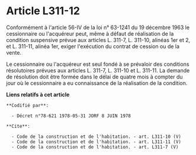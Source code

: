 # Article L311-12

Conformément à l'article 56-IV de la loi n° 63-1241 du 19 décembre 1963 le cessionnaire ou l'acquéreur peut, même à défaut de
réalisation de la condition suspensive prévue aux articles L. 311-7, L. 311-10, alinéas 1er et 2, et L. 311-11, alinéa 1er,
exiger l'exécution du contrat de cession ou de la vente. 

Le cessionnaire ou l'acquéreur est seul fondé à se prévaloir des conditions résolutoires prévues aux articles L. 311-7, L.
311-10 et L. 311-11. La demande de résolution doit être formée dans le délai de quatre mois à compter du jour où le
cessionnaire a eu connaissance de la réalisation de la condition.

**Liens relatifs à cet article**

	**Codifié par**:

	  - Décret n°78-621 1978-05-31 JORF 8 JUIN 1978

	**Cite**:

	  - Code de la construction et de l'habitation. - art. L311-10 (V)
	  - Code de la construction et de l'habitation. - art. L311-11 (V)
	  - Code de la construction et de l'habitation. - art. L311-7 (V)
